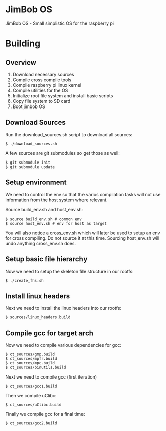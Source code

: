 JimBob OS
=========

JimBob OS - Small simplistic OS for the raspberry pi

Building
========

Overview
--------

1. Download necessary sources
2. Compile cross compile tools
3. Compile raspberry pi linux kernel
4. Compile utilities for the OS
5. Initialize root file system and install basic scripts
6. Copy file system to SD card
7. Boot jimbob OS


Download Sources
----------------

Run the download_sources.sh script to download all sources:

    $ ./download_sources.sh

A few sources are git submodules so get those as well:

    $ git submodule init 
    $ git submodule update

Setup environment
-----------------

We need to control the env so that the varios compilation tasks will not use 
information from the host system where relevant.

Source build_env.sh and host_env.sh:

    $ source build_env.sh # common env
    $ source host_env.sh # env for host as target


You will also notice a cross_env.sh which will later be used to setup an env for cross compiling. Do not source it at this time. Sourcing host_env.sh will undo anything cross_env.sh does.

Setup basic file hierarchy
--------------------------

Now we need to setup the skeleton file structure in our rootfs:

    $ ./create_fhs.sh


Install linux headers
---------------------

Next we need to install the linux headers into our rootfs:

    $ sources/linux_headers.build


Compile gcc for target arch
----------------------------

Now we need to compile various dependencies for gcc:

    $ ct_sources/gmp.build
    $ ct_sources/mpfr.build
    $ ct_sources/mpc.build
    $ ct_sources/binutils.build

Next we need to compile gcc (first iteration)

    $ ct_sources/gcc1.build

Then we compile uClibc:

    $ ct_sources/uClibc.build

Finally we compile gcc for a final time:

    $ ct_sources/gcc2.build







